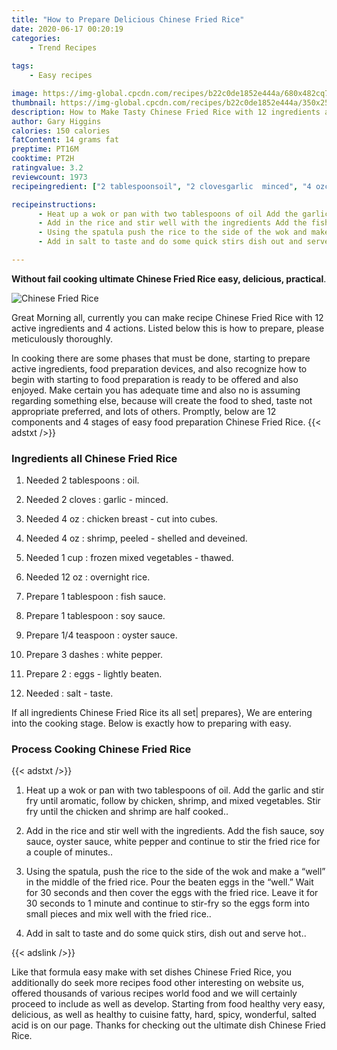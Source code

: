 ```yaml
---
title: "How to Prepare Delicious Chinese Fried Rice"
date: 2020-06-17 00:20:19
categories:
    - Trend Recipes
    
tags:
    - Easy recipes

image: https://img-global.cpcdn.com/recipes/b22c0de1852e444a/680x482cq70/chinese-fried-rice-recipe-main-photo.jpg
thumbnail: https://img-global.cpcdn.com/recipes/b22c0de1852e444a/350x250cq70/chinese-fried-rice-recipe-main-photo.jpg
description: How to Make Tasty Chinese Fried Rice with 12 ingredients and 4 stages of easy cooking.
author: Gary Higgins
calories: 150 calories
fatContent: 14 grams fat
preptime: PT16M
cooktime: PT2H
ratingvalue: 3.2
reviewcount: 1973
recipeingredient: ["2 tablespoonsoil", "2 clovesgarlic  minced", "4 ozchicken breast  cut into cubes", "4 ozshrimp peeled  shelled and deveined", "1 cupfrozen mixed vegetables  thawed", "12 ozovernight rice", "1 tablespoonfish sauce", "1 tablespoonsoy sauce", "1/4 teaspoonoyster sauce", "3 dasheswhite pepper", "2eggs  lightly beaten", "salt  taste"]

recipeinstructions: 
      - Heat up a wok or pan with two tablespoons of oil Add the garlic and stir fry until aromatic follow by chicken shrimp and mixed vegetables Stir fry until the chicken and shrimp are half cooked 
      - Add in the rice and stir well with the ingredients Add the fish sauce soy sauce oyster sauce white pepper and continue to stir the fried rice for a couple of minutes 
      - Using the spatula push the rice to the side of the wok and make a well in the middle of the fried rice Pour the beaten eggs in the well Wait for 30 seconds and then cover the eggs with the fried rice Leave it for 30 seconds to 1 minute and continue to stirfry so the eggs form into small pieces and mix well with the fried rice 
      - Add in salt to taste and do some quick stirs dish out and serve hot

---
```




**Without fail cooking ultimate Chinese Fried Rice easy, delicious, practical**. 


![Chinese Fried Rice](https://img-global.cpcdn.com/recipes/b22c0de1852e444a/680x482cq70/chinese-fried-rice-recipe-main-photo.jpg "Chinese Fried Rice")




Great Morning all, currently you can make recipe Chinese Fried Rice with 12 active ingredients and 4 actions. Listed below this is how to prepare, please meticulously thoroughly.

In cooking there are some phases that must be done, starting to prepare active ingredients, food preparation devices, and also recognize how to begin with starting to food preparation is ready to be offered and also enjoyed. Make certain you has adequate time and also no is assuming regarding something else, because will create the food to shed, taste not appropriate preferred, and lots of others. Promptly, below are 12 components and 4 stages of easy food preparation Chinese Fried Rice.
{{< adstxt />}}

### Ingredients all Chinese Fried Rice


1. Needed 2 tablespoons : oil.

1. Needed 2 cloves : garlic - minced.

1. Needed 4 oz : chicken breast - cut into cubes.

1. Needed 4 oz : shrimp, peeled - shelled and deveined.

1. Needed 1 cup : frozen mixed vegetables - thawed.

1. Needed 12 oz : overnight rice.

1. Prepare 1 tablespoon : fish sauce.

1. Prepare 1 tablespoon : soy sauce.

1. Prepare 1/4 teaspoon : oyster sauce.

1. Prepare 3 dashes : white pepper.

1. Prepare 2 : eggs - lightly beaten.

1. Needed  : salt - taste.



If all ingredients Chinese Fried Rice its all set| prepares}, We are entering into the cooking stage. Below is exactly how to preparing with easy.

### Process Cooking Chinese Fried Rice

{{< adstxt />}}


1. Heat up a wok or pan with two tablespoons of oil. Add the garlic and stir fry until aromatic, follow by chicken, shrimp, and mixed vegetables. Stir fry until the chicken and shrimp are half cooked..



1. Add in the rice and stir well with the ingredients. Add the fish sauce, soy sauce, oyster sauce, white pepper and continue to stir the fried rice for a couple of minutes..



1. Using the spatula, push the rice to the side of the wok and make a “well” in the middle of the fried rice. Pour the beaten eggs in the “well.” Wait for 30 seconds and then cover the eggs with the fried rice. Leave it for 30 seconds to 1 minute and continue to stir-fry so the eggs form into small pieces and mix well with the fried rice..



1. Add in salt to taste and do some quick stirs, dish out and serve hot..





{{< adslink />}}

Like that formula easy make with set dishes Chinese Fried Rice, you additionally do seek more recipes food other interesting on website us, offered thousands of various recipes world food and we will certainly proceed to include as well as develop. Starting from food healthy very easy, delicious, as well as healthy to cuisine fatty, hard, spicy, wonderful, salted acid is on our page. Thanks for checking out the ultimate dish Chinese Fried Rice.
